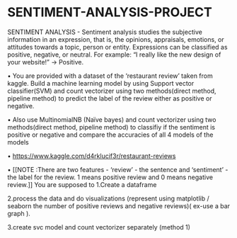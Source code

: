 # SENTIMENT-ANALYSIS-PROJECT


SENTIMENT ANALYSIS - Sentiment analysis studies the subjective information in an
expression, that is, the opinions, appraisals, emotions, or attitudes towards a topic, person or
entity. Expressions can be classified as positive, negative, or neutral. For example: “I really like
the new design of your website!” → Positive.

• You are provided with a dataset of the ‘restaurant review’ taken from kaggle. Build a
machine learning model by using Support vector classifier(SVM) and count vectorizer using
two methods(direct method, pipeline method) to predict the label of the review either as positive or negative.

• Also use MultinomialNB (Naïve bayes) and count vectorizer using two methods(direct method, pipeline method) to classifiy if the sentiment is positive or negative and compare the
accuracies of all 4 models of the models

• https://www.kaggle.com/d4rklucif3r/restaurant-reviews

• [[NOTE :There are two features - ‘review’ - the sentence and ‘sentiment’ - the label for the
review. 1 means positive review and 0 means negative review.]]
You are supposed to
1.Create a dataframe

2.process the data and do visualizations (represent using matplotlib / seaborn the number of positive reviews and negative reviews)( ex-use a bar graph ).

3.create svc model and count vectorizer separately (method 1)
